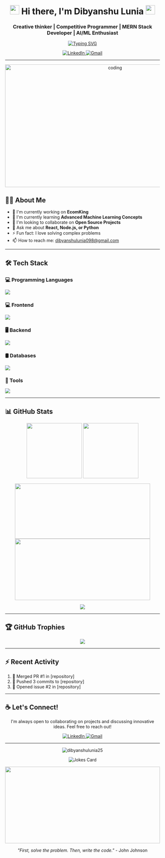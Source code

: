 <h1 align="center">
  <img src="https://media.giphy.com/media/v1.Y2lkPTc5MGI3NjExM29qcnloaXdkZDVmZmtvbzgzYmU3dngxYnQ0aXhpMThvbGI1cWVxcyZlcD12MV9zdGlja2Vyc19zZWFyY2gmY3Q9cw/w1OBpBd7kJqHrJnJ13/giphy.gif" width="30px">
  Hi there, I'm Dibyanshu Lunia
  <img src="https://media.giphy.com/media/v1.Y2lkPTc5MGI3NjExM29qcnloaXdkZDVmZmtvbzgzYmU3dngxYnQ0aXhpMThvbGI1cWVxcyZlcD12MV9zdGlja2Vyc19zZWFyY2gmY3Q9cw/w1OBpBd7kJqHrJnJ13/giphy.gif" width="30px">
</h1>

<h3 align="center">Creative thinker | Competitive Programmer | MERN Stack Developer | AI/ML Enthusiast</h3>

<p align="center">
  <a href="https://git.io/typing-svg">
    <img src="https://readme-typing-svg.demolab.com?font=Fira+Code&pause=1000&color=36BCF7&center=true&vCenter=true&width=435&lines=Full+Stack+Developer;AI+%2F+ML+Enthusiast;Always+Learning+Something+New" alt="Typing SVG" />
  </a>
</p>

<p align="center">
  <a href="https://www.linkedin.com/in/dibyanshulunia25/" target="_blank">
    <img src="https://img.shields.io/badge/LinkedIn-0077B5?style=for-the-badge&logo=linkedin&logoColor=white" alt="LinkedIn">
  </a>
  <a href="mailto:dibyanshulunia098@gmail.com">
    <img src="https://img.shields.io/badge/Gmail-D14836?style=for-the-badge&logo=gmail&logoColor=white" alt="Gmail">
  </a>
</p>

---

<p align="center">
  <img src="https://media.giphy.com/media/v1.Y2lkPTc5MGI3NjExZ203dmYwbnUzdzdncWlrYmpkMzY2emQ3cm11Y3ppOGg1bGZxeGZvNyZlcD12MV9naWZzX3NlYXJjaCZjdD1n/RbDKaczqWovIugyJmW/giphy.gif" alt="coding" width="700" height="400"/>
</p>

## 👨‍💻 About Me

- 🔭 I'm currently working on **EcomKing**
- 🌱 I'm currently learning **Advanced Machine Learning Concepts**
- 👯 I'm looking to collaborate on **Open Source Projects**
- 💬 Ask me about **React, Node.js, or Python**
- ⚡ Fun fact: I love solving complex problems
- 📫 How to reach me: dibyanshulunia098@gmail.com

---

## 🛠️ Tech Stack
### 💻 Programming Languages
<img src="https://skillicons.dev/icons?i=python,dotnet,c,cpp,cs" />

### 💻 Frontend
<img src="https://skillicons.dev/icons?i=react,html,css,js,ts" />

### 🖥️ Backend
<img src="https://skillicons.dev/icons?i=nodejs,express,python" />


### 🛢️ Databases
<img src="https://skillicons.dev/icons?i=mongodb,mysql,sql" />


### 🔧 Tools
<img src="https://skillicons.dev/icons?i=git,github,vscode,linux,docker,netlify,vercel" />


---

## 📊 GitHub Stats

<p align="center" >
  <img height="180em" src="https://github-readme-stats.vercel.app/api?username=dibyanshulunia25&show_icons=true&theme=tokyonight&hide_border=true&count_private=true&include_all_commits=true" />
  <img height="180em" src="https://github-readme-stats.vercel.app/api/top-langs/?username=dibyanshulunia25&layout=compact&langs_count=8&theme=tokyonight&hide_border=true" />
</p>

<p align="center">
  <img height="180em" width="440em" src="https://github-readme-streak-stats.herokuapp.com/?user=dibyanshulunia25&theme=tokyonight&hide_border=true" />
  <img height="200em" width="440em" src="https://github-profile-summary-cards.vercel.app/api/cards/profile-details?username=dibyanshulunia25&theme=tokyonight" />
</p>

<p align="center">
  <img src="https://github-readme-activity-graph.vercel.app/graph?username=dibyanshulunia25&theme=tokyo-night&area=true&hide_border=true" />
</p>

---

## 🏆 GitHub Trophies

<p align="center">
  <a href="https://github.com/ryo-ma/github-profile-trophy">
    <img src="https://github-profile-trophy.vercel.app/?username=dibyanshulunia25&theme=tokyonight&row=1&column=7&margin-w=15&margin-h=15" />
  </a>
</p>

---

## ⚡ Recent Activity

<!--START_SECTION:activity-->
1. 🎉 Merged PR #1 in [repository]
2. 🚀 Pushed 3 commits to [repository]
3. 🔨 Opened issue #2 in [repository]
<!--END_SECTION:activity-->

---

## ☕ Let's Connect!

<p align="center" >
  I'm always open to collaborating on projects and discussing innovative ideas. Feel free to reach out!
</p>

<p align="center">
  <a href="https://www.linkedin.com/in/dibyanshulunia25/" target="_blank">
    <img src="https://img.shields.io/badge/LinkedIn-0077B5?style=for-the-badge&logo=linkedin&logoColor=white" alt="LinkedIn">
  </a>
  <a href="mailto:dibyanshulunia098@gmail.com">
    <img src="https://img.shields.io/badge/Gmail-D14836?style=for-the-badge&logo=gmail&logoColor=white" alt="Gmail">
  </a>
</p>

---

<p align="center">
  <img src="https://komarev.com/ghpvc/?username=dibyanshulunia25&label=Profile%20views&color=0e75b6&style=flat" alt="dibyanshulunia25" />
</p>

<p align="center">
  <img src="https://readme-jokes.vercel.app/api?theme=tokyonight" alt="Jokes Card" />
</p>

<p align="center">
  <img src="https://media.giphy.com/media/v1.Y2lkPWVjZjA1ZTQ3eGt1NTNyOHQ0YWt2bmJqdnc2YTQxMDQxZzQ1anZndW81MzM0dXZibiZlcD12MV9zdGlja2Vyc19zZWFyY2gmY3Q9cw/b5Cmcc7vyQnuEwWPNP/giphy.gif" width="100%" height="250">
</p>

<p align="center">
  <em>"First, solve the problem. Then, write the code."</em> - John Johnson
</p>

